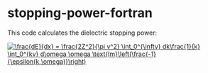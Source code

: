 # stopping-power-fortran

This code calculates the dielectric stopping power:

<a href="https://www.codecogs.com/eqnedit.php?latex=\frac{dE}{dx}&space;=&space;\frac{2Z^2}{\pi&space;v^2}&space;\int_0^{\infty}&space;dk\frac{1}{k}&space;\int_0^{kv}&space;d\omega&space;\omega&space;\text{Im}\left(\frac{-1}{\epsilon(k,\omega)}\right)" target="_blank"><img src="https://latex.codecogs.com/gif.latex?\frac{dE}{dx}&space;=&space;\frac{2Z^2}{\pi&space;v^2}&space;\int_0^{\infty}&space;dk\frac{1}{k}&space;\int_0^{kv}&space;d\omega&space;\omega&space;\text{Im}\left(\frac{-1}{\epsilon(k,\omega)}\right)" title="\frac{dE}{dx} = \frac{2Z^2}{\pi v^2} \int_0^{\infty} dk\frac{1}{k} \int_0^{kv} d\omega \omega \text{Im}\left(\frac{-1}{\epsilon(k,\omega)}\right)" /></a>


